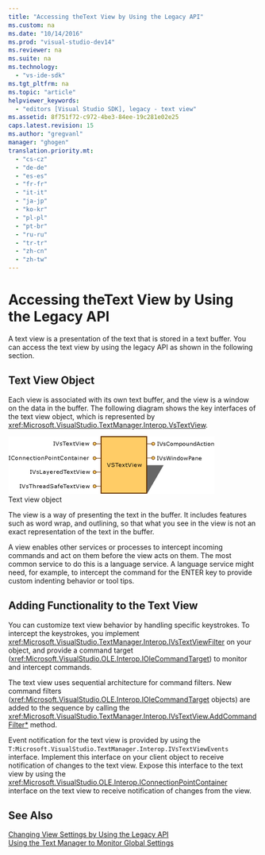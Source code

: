 ```yaml
---
title: "Accessing theText View by Using the Legacy API"
ms.custom: na
ms.date: "10/14/2016"
ms.prod: "visual-studio-dev14"
ms.reviewer: na
ms.suite: na
ms.technology: 
  - "vs-ide-sdk"
ms.tgt_pltfrm: na
ms.topic: "article"
helpviewer_keywords: 
  - "editors [Visual Studio SDK], legacy - text view"
ms.assetid: 8f751f72-c972-4be3-84ee-19c281e02e25
caps.latest.revision: 15
ms.author: "gregvanl"
manager: "ghogen"
translation.priority.mt: 
  - "cs-cz"
  - "de-de"
  - "es-es"
  - "fr-fr"
  - "it-it"
  - "ja-jp"
  - "ko-kr"
  - "pl-pl"
  - "pt-br"
  - "ru-ru"
  - "tr-tr"
  - "zh-cn"
  - "zh-tw"
---
```

# Accessing theText View by Using the Legacy API
A text view is a presentation of the text that is stored in a text buffer. You can access the text view by using the legacy API as shown in the following section.  
  
## Text View Object  
 Each view is associated with its own text buffer, and the view is a window on the data in the buffer. The following diagram shows the key interfaces of the text view object, which is represented by <xref:Microsoft.VisualStudio.TextManager.Interop.VsTextView>.  
  
 ![Visual Studio Text View Object](../extensibility/media/vstextview.gif "vstextview")  
Text view object  
  
 The view is a way of presenting the text in the buffer. It includes features such as word wrap, and outlining, so that what you see in the view is not an exact representation of the text in the buffer.  
  
 A view enables other services or processes to intercept incoming commands and act on them before the view acts on them. The most common service to do this is a language service. A language service might need, for example, to intercept the command for the ENTER key to provide custom indenting behavior or tool tips.  
  
## Adding Functionality to the Text View  
 You can customize text view behavior by handling specific keystrokes. To intercept the keystrokes, you implement <xref:Microsoft.VisualStudio.TextManager.Interop.IVsTextViewFilter> on your object, and provide a command target (<xref:Microsoft.VisualStudio.OLE.Interop.IOleCommandTarget>) to monitor and intercept commands.  
  
 The text view uses sequential architecture for command filters. New command filters (<xref:Microsoft.VisualStudio.OLE.Interop.IOleCommandTarget> objects) are added to the sequence by calling the <xref:Microsoft.VisualStudio.TextManager.Interop.IVsTextView.AddCommandFilter*> method.  
  
 Event notification for the text view is provided by using the `T:Microsoft.VisualStudio.TextManager.Interop.IVsTextViewEvents` interface. Implement this interface on your client object to receive notification of changes to the text view. Expose this interface to the text view by using the <xref:Microsoft.VisualStudio.OLE.Interop.IConnectionPointContainer> interface on the text view to receive notification of changes from the view.  
  
## See Also  
 [Changing View Settings by Using the Legacy API](../extensibility/changing-view-settings-by-using-the-legacy-api.md)   
 [Using the Text Manager to Monitor Global Settings](../extensibility/using-the-text-manager-to-monitor-global-settings.md)